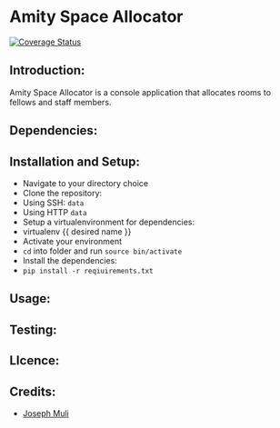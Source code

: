 

# Amity Space Allocator

[![Coverage Status](https://coveralls.io/repos/github/andela-jmuli/amity-space-allocator/badge.svg)](https://coveralls.io/github/andela-jmuli/amity-space-allocator)
## Introduction:
Amity Space Allocator is a console application that allocates rooms to fellows and staff members.

## Dependencies:

## Installation and Setup:

* Navigate to your directory choice
* Clone the repository:
 * Using SSH: ``` data ```
 * Using HTTP ``` data ```
* Setup a virtualenvironment for dependencies:
 * virtualenv {{ desired name }}
* Activate your environment
 * ``` cd ``` into folder and run ``` source bin/activate ```
* Install the dependencies:
 * ``` pip install -r reqiuirements.txt ```

## Usage:

## Testing:

## LIcence:

## Credits:
* [Joseph Muli](github.com/andela-jmuli)
